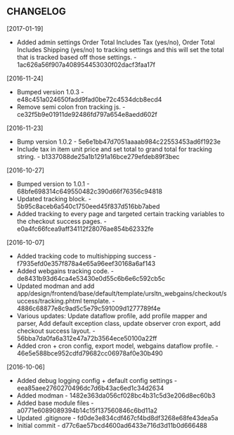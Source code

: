 CHANGELOG
----------------------

[2017-01-19]

 * Added admin settings Order Total Includes Tax (yes/no), Order Total Includes Shipping (yes/no) to tracking settings and this will set the total that is tracked based off those settings. - 1ac626a56f907a408954453030f02dacf3faa17f

[2016-11-24]

 * Bumped version 1.0.3 - e48c451a024650fadd9fad0be72c4534dcb8ecd4
 * Remove semi colon fron tracking js. - ce32f5b9e01911de92486fd797a654e8aedd602f

[2016-11-23]

 * Bump version 1.0.2 - 5e6e1bb47d7051aaaab984c22553453ad6f1923e
 * Include tax in item unit price and set total to grand total for tracking string. - b1337088de25a1b1291a16bce279efdeb89f3bec

[2016-10-27]

 * Bumped version to 1.0.1 - 68bfe698314c649550482c390d66f76356c94818
 * Updated tracking block. - 5b95c8aceb6a540c1750eed45f837d516bb7abed
 * Added tracking to every page and targeted certain tracking variables to the checkout success pages. - e0a4fc66fcea9aff34112f28076ae854b62332fe

[2016-10-07]

 * Added tracking code to multishipping success - f7935efd0e357f878a4e65a96eef30168a6af143
 * Added webgains tracking code. - de8431b93d64ca4e53430e0d55c6b6e6c592cb5c
 * Updated modman and add app/design/frontend/base/default/template/ursltn_webgains/checkout/success/tracking.phtml template. - 4886c68877e8c9ad5c5e79c591009d1277789f4e
 * Various updates: Update dataflow profile, add profile mapper and parser, Add default exception class, update observer cron export, add checkout success layout. - 56bba7da0fa6a312e47a72b3564ece50100a22ff
 * Added cron + cron config, export model, webgains dataflow profile. - 46e5e588bce952cdfd79682cc06978af0e30b490

[2016-10-06]

 * Added debug logging config + default config settings - eea85aee2760270496dc7d6b43ac6ed1c34d2634
 * Added modman - 1482e363da056cf028bc4b31c5d3e206d8ec60b3
 * Added base module files - a0771e6089089394b14c15f137560846c6bd11a2
 * Updated .gitignore - fd0de3e834cdf467cf4bd8df3268e68fe43dea5a
 * Initial commit - d77c6ae57bcd4600ad6433e716d3d11b0d666488
